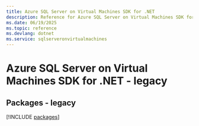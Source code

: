 ```yaml
---
title: Azure SQL Server on Virtual Machines SDK for .NET
description: Reference for Azure SQL Server on Virtual Machines SDK for .NET
ms.date: 06/19/2025
ms.topic: reference
ms.devlang: dotnet
ms.service: sqlserveronvirtualmachines
---
```

# Azure SQL Server on Virtual Machines SDK for .NET - legacy
## Packages - legacy
[!INCLUDE [packages](sql-server-on-virtual-machines-index.md)]